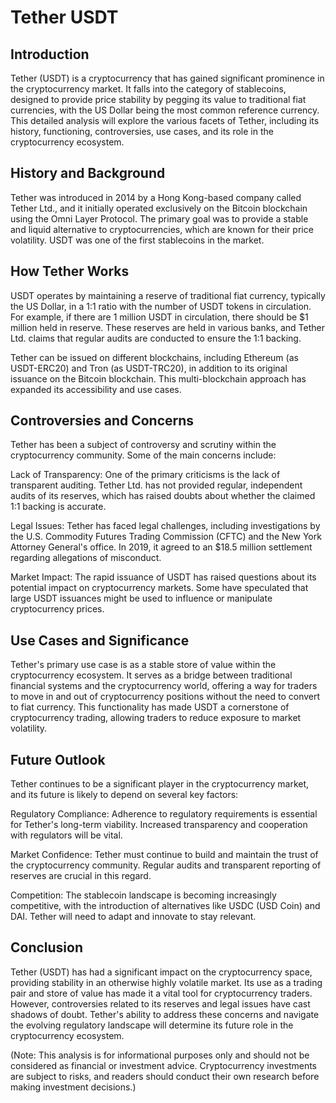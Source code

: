 # Tether USDT
## Introduction
Tether (USDT) is a cryptocurrency that has gained significant prominence in the cryptocurrency market. It falls into the category of stablecoins, designed to provide price stability by pegging its value to traditional fiat currencies, with the US Dollar being the most common reference currency. This detailed analysis will explore the various facets of Tether, including its history, functioning, controversies, use cases, and its role in the cryptocurrency ecosystem.

## History and Background
Tether was introduced in 2014 by a Hong Kong-based company called Tether Ltd., and it initially operated exclusively on the Bitcoin blockchain using the Omni Layer Protocol. The primary goal was to provide a stable and liquid alternative to cryptocurrencies, which are known for their price volatility. USDT was one of the first stablecoins in the market.

## How Tether Works
USDT operates by maintaining a reserve of traditional fiat currency, typically the US Dollar, in a 1:1 ratio with the number of USDT tokens in circulation. For example, if there are 1 million USDT in circulation, there should be $1 million held in reserve. These reserves are held in various banks, and Tether Ltd. claims that regular audits are conducted to ensure the 1:1 backing.

Tether can be issued on different blockchains, including Ethereum (as USDT-ERC20) and Tron (as USDT-TRC20), in addition to its original issuance on the Bitcoin blockchain. This multi-blockchain approach has expanded its accessibility and use cases.

## Controversies and Concerns
Tether has been a subject of controversy and scrutiny within the cryptocurrency community. Some of the main concerns include:

Lack of Transparency: One of the primary criticisms is the lack of transparent auditing. Tether Ltd. has not provided regular, independent audits of its reserves, which has raised doubts about whether the claimed 1:1 backing is accurate.

Legal Issues: Tether has faced legal challenges, including investigations by the U.S. Commodity Futures Trading Commission (CFTC) and the New York Attorney General's office. In 2019, it agreed to an $18.5 million settlement regarding allegations of misconduct.

Market Impact: The rapid issuance of USDT has raised questions about its potential impact on cryptocurrency markets. Some have speculated that large USDT issuances might be used to influence or manipulate cryptocurrency prices.

## Use Cases and Significance
Tether's primary use case is as a stable store of value within the cryptocurrency ecosystem. It serves as a bridge between traditional financial systems and the cryptocurrency world, offering a way for traders to move in and out of cryptocurrency positions without the need to convert to fiat currency. This functionality has made USDT a cornerstone of cryptocurrency trading, allowing traders to reduce exposure to market volatility.

## Future Outlook
Tether continues to be a significant player in the cryptocurrency market, and its future is likely to depend on several key factors:

Regulatory Compliance: Adherence to regulatory requirements is essential for Tether's long-term viability. Increased transparency and cooperation with regulators will be vital.

Market Confidence: Tether must continue to build and maintain the trust of the cryptocurrency community. Regular audits and transparent reporting of reserves are crucial in this regard.

Competition: The stablecoin landscape is becoming increasingly competitive, with the introduction of alternatives like USDC (USD Coin) and DAI. Tether will need to adapt and innovate to stay relevant.

## Conclusion
Tether (USDT) has had a significant impact on the cryptocurrency space, providing stability in an otherwise highly volatile market. Its use as a trading pair and store of value has made it a vital tool for cryptocurrency traders. However, controversies related to its reserves and legal issues have cast shadows of doubt. Tether's ability to address these concerns and navigate the evolving regulatory landscape will determine its future role in the cryptocurrency ecosystem.

(Note: This analysis is for informational purposes only and should not be considered as financial or investment advice. Cryptocurrency investments are subject to risks, and readers should conduct their own research before making investment decisions.)
